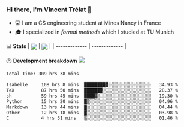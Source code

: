 ### Hi there, I'm Vincent Trélat 👋
 - 💻 I am a CS engineering student at Mines Nancy in France
 - 🎓 I specialized in *formal methods* which I studied at TU Munich

📊 **Stats**
| <img align="center" src="https://readme-stats.clckblog.space/api?username=VTrelat&show_icons=true&include_all_commits=true&theme=tokyonight&hide_border=true" /> | <img align="center" src="https://readme-stats.clckblog.space/api/top-langs/?username=VTrelat&layout=compact&theme=tokyonight&hide_border=true" /> |
| ------------- | ------------- |

🕑 **Development breakdown** ![](https://wakatime.com/badge/user/8d0110fb-6b70-4990-ab86-45c404715c2b.svg)
<!--START_SECTION:waka-->

```txt
Total Time: 309 hrs 38 mins

Isabelle     108 hrs 8 mins  ████████▓░░░░░░░░░░░░░░░░   34.93 %
TeX          87 hrs 50 mins  ███████░░░░░░░░░░░░░░░░░░   28.37 %
sh           59 hrs 45 mins  ████▓░░░░░░░░░░░░░░░░░░░░   19.30 %
Python       15 hrs 20 mins  █▒░░░░░░░░░░░░░░░░░░░░░░░   04.96 %
Markdown     13 hrs 44 mins  █░░░░░░░░░░░░░░░░░░░░░░░░   04.44 %
Other        12 hrs 18 mins  █░░░░░░░░░░░░░░░░░░░░░░░░   03.98 %
C            4 hrs 31 mins   ▒░░░░░░░░░░░░░░░░░░░░░░░░   01.46 %
```

<!--END_SECTION:waka-->
